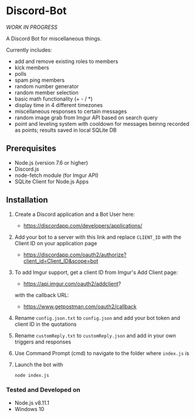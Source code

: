 # Discord-Bot

*WORK IN PROGRESS*

A Discord Bot for miscellaneous things.



Currently includes:
- add and remove existing roles to members
- kick members
- polls
- spam ping members
- random number generator
- random member selection
- basic math functionality (+ - / *)
- display time in 4 different timezones
- miscellaneous responses to certain messages
- random image grab from Imgur API based on search query
- point and leveling system with cooldown for messages beinng recorded as points; results saved in local SQLite DB

## Prerequisites
- Node.js (version 7.6 or higher)
- Discord.js
- node-fetch module (for Imgur API)
- SQLite Client for Node.js Apps

## Installation
1. Create a Discord application and a Bot User here:
   - https://discordapp.com/developers/applications/
2. Add your bot to a server with this link and replace `CLIENT_ID` with the Client ID on your application page
   - https://discordapp.com/oauth2/authorize?client_id=Client_ID&scope=bot
3. To add Imgur support, get a client ID from Imgur's Add Client page:
   - https://api.imgur.com/oauth2/addclient? 
   
   with the callback URL:
   - https://www.getpostman.com/oauth2/callback
3. Rename `config.json.txt` to `config.json` and add your bot token and client ID in the quotations
4. Rename `customReply.txt` to `customReply.json` and add in your own triggers and responses
5. Use Command Prompt (cmd) to navigate to the folder where `index.js` is
6. Launch the bot with

      ```node index.js```
### Tested and Developed on
- Node.js v8.11.1
- Windows 10
